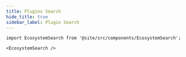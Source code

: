 ```yaml
---
title: Plugins Search
hide_title: true
sidebar_label: Plugin Search
---
```


```mdx-code-block
import EcosystemSearch from '@site/src/components/EcosystemSearch';

<EcosystemSearch />

```
